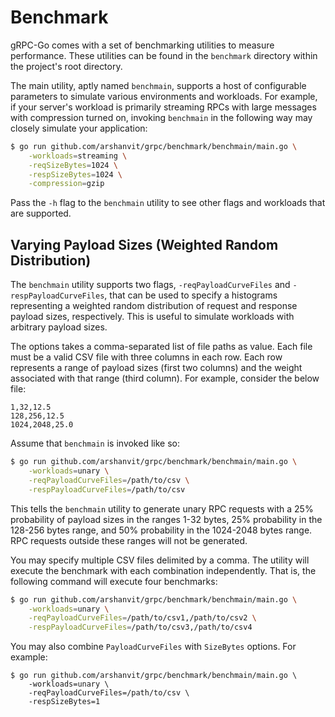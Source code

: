 # Benchmark

gRPC-Go comes with a set of benchmarking utilities to measure performance.
These utilities can be found in the `benchmark` directory within the project's
root directory.

The main utility, aptly named `benchmain`, supports a host of configurable
parameters to simulate various environments and workloads. For example, if your
server's workload is primarily streaming RPCs with large messages with
compression turned on, invoking `benchmain` in the following way may closely
simulate your application:

```bash
$ go run github.com/arshanvit/grpc/benchmark/benchmain/main.go \
    -workloads=streaming \
  	-reqSizeBytes=1024 \
  	-respSizeBytes=1024 \
  	-compression=gzip
```

Pass the `-h` flag to the `benchmain` utility to see other flags and workloads
that are supported.

## Varying Payload Sizes (Weighted Random Distribution)

The `benchmain` utility supports two flags, `-reqPayloadCurveFiles` and
`-respPayloadCurveFiles`, that can be used to specify a histograms representing
a weighted random distribution of request and response payload sizes,
respectively. This is useful to simulate workloads with arbitrary payload
sizes.

The options takes a comma-separated list of file paths as value. Each file must
be a valid CSV file with three columns in each row. Each row represents a range
of payload sizes (first two columns) and the weight associated with that range
(third column). For example, consider the below file:

```csv
1,32,12.5
128,256,12.5
1024,2048,25.0
```

Assume that `benchmain` is invoked like so:

```bash
$ go run github.com/arshanvit/grpc/benchmark/benchmain/main.go \
    -workloads=unary \
  	-reqPayloadCurveFiles=/path/to/csv \
  	-respPayloadCurveFiles=/path/to/csv
```

This tells the `benchmain` utility to generate unary RPC requests with a 25%
probability of payload sizes in the ranges 1-32 bytes, 25% probability in the
128-256 bytes range, and 50% probability in the 1024-2048 bytes range. RPC
requests outside these ranges will not be generated.

You may specify multiple CSV files delimited by a comma. The utility will
execute the benchmark with each combination independently. That is, the
following command will execute four benchmarks:

```bash
$ go run github.com/arshanvit/grpc/benchmark/benchmain/main.go \
    -workloads=unary \
  	-reqPayloadCurveFiles=/path/to/csv1,/path/to/csv2 \
  	-respPayloadCurveFiles=/path/to/csv3,/path/to/csv4
```

You may also combine `PayloadCurveFiles` with `SizeBytes` options. For example:

```
$ go run github.com/arshanvit/grpc/benchmark/benchmain/main.go \
    -workloads=unary \
  	-reqPayloadCurveFiles=/path/to/csv \
  	-respSizeBytes=1
```
